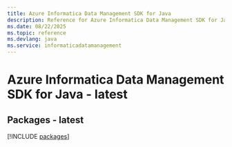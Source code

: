 ```yaml
---
title: Azure Informatica Data Management SDK for Java
description: Reference for Azure Informatica Data Management SDK for Java
ms.date: 08/22/2025
ms.topic: reference
ms.devlang: java
ms.service: informaticadatamanagement
---
```

# Azure Informatica Data Management SDK for Java - latest
## Packages - latest
[!INCLUDE [packages](informatica-data-management-index.md)]